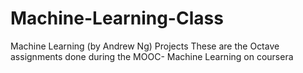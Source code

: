 # Machine-Learning-Class
Machine Learning (by Andrew Ng) Projects
These are the Octave assignments done during the MOOC- Machine Learning on coursera
